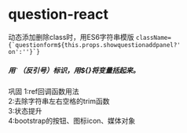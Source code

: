 # question-react
动态添加删除class时，用ES6字符串模版
<code>className={&#96;questionform${this.props.showquestionaddpanel?' on':''}&#96;}</code>
##### 用<code>&#96;</code>（反引号）标识，用${}将变量括起来。

巩固
1:ref回调函数用法  
2:去除字符串左右空格的trim函数  
3:状态提升  
4:bootstrap的按钮、图标icon、媒体对象
